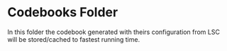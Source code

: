 # Codebooks Folder

In this folder the codebook generated with theirs configuration from LSC will be stored/cached to fastest running time.
